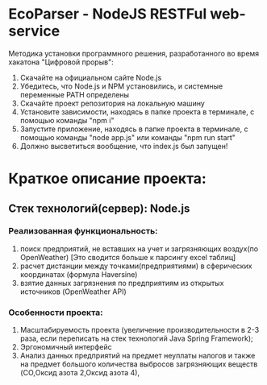 # EcoParser - NodeJS RESTFul web-service
Методика установки программного решения, разработанного во время хакатона "Цифровой прорыв":
1. Скачайте на официальном сайте Node.js
2. Убедитесь, что Node.js и NPM установились, и системные переменные PATH определены
3. Скачайте проект репозитория на локальную машину
4. Установите зависимости, находясь в папке проекта в терминале, с помощью команды "npm i"
5. Запустите приложение, находясь в папке проекта в терминале, с помощью команды "node app.js" или команды "npm run start"
6. Должно высветиться вообщение, что index.js был запущен!

# Краткое описание проекта: 

<h2>Стек технологий(сервер): Node.js</h2>

<h3> Реализованная функциональность:</h3>
<ol>
  <li>поиск предприятий, не вставших на учет и загрязняющих воздух(по OpenWeather)  [Это сводится больше к парсингу excel таблиц] </li>
  <li>расчет дистанции между точками(предприятиями) в сферических координатах (формула Haversine) </li>
  <li>взятие данных загрязнения по предприятиям из открытых источников (OpenWeather API) </li>
</ol>
<h3>Особенности проекта:</h3>

<ol>
  <li>Масштабируемость проекта (увеличение производительности в 2-3 раза, если переписать на стек технологий Java Spring Framework);</li>
  <li>Эргономичный интерфейс</li>
  <li>Анализ данных предприятий на предмет неуплаты налогов и также на предмет большого количества выбросов загрязняющих веществ (CO,Оксид азота 2,Оксид азота 4), </li>
</ol>
